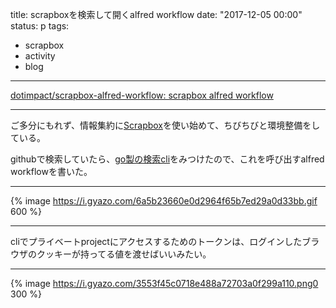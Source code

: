 title: scrapboxを検索して開くalfred workflow
date: "2017-12-05 00:00"
status: p
tags:
- scrapbox
- activity
- blog
---

[dotimpact/scrapbox\-alfred\-workflow: scrapbox alfred workflow](https://github.com/dotimpact/scrapbox-alfred-workflow/)

---

ご多分にもれず、情報集約に[Scrapbox](https://scrapbox.io/product)を使い始めて、ちびちびと環境整備をしている。

githubで検索していたら、[go製の検索cli](https://github.com/ohtomi/scrapbox)をみつけたので、これを呼び出すalfred workflowを書いた。

---

{% image https://i.gyazo.com/6a5b23660e0d2964f65b7ed29a0d33bb.gif 600 %}

---

cliでプライベートprojectにアクセスするためのトークンは、ログインしたブラウザのクッキーが持ってる値を渡せばいいみたい。

---

{% image https://i.gyazo.com/3553f45c0718e488a72703a0f299a110.png0 300 %}
